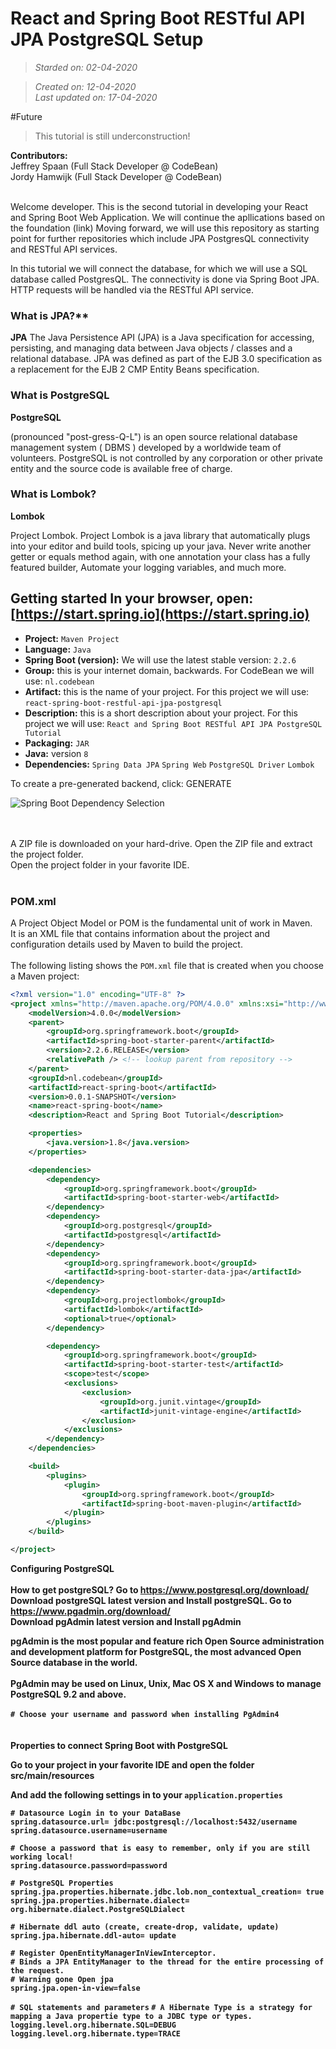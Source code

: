# React and Spring Boot RESTful API JPA PostgreSQL Setup


>_Starded on: 02-04-2020_

<Enter>

>_Created on: 12-04-2020_<br />
>_Last updated on: 17-04-2020_

#Future
>This tutorial is still underconstruction!




**Contributors:**<br />
Jeffrey Spaan (Full Stack Developer @ CodeBean)<br />
Jordy Hamwijk (Full Stack Developer @ CodeBean)<br />
<br />

Welcome developer. This is the second tutorial in developing your React and Spring Boot Web Application.
We will continue the apllications based on the foundation (link)
Moving forward, we will use this repository as starting point for further repositories which include JPA PostgresQL connectivity and RESTful API services.

In this tutorial we will connect the database, for which we will use a SQL database called PostgresQL. The connectivity is done via Spring Boot JPA.
HTTP requests will be handled via the RESTful API service.

### What is JPA?\*\*

**JPA**
The Java Persistence API (JPA) is a Java specification for accessing, persisting, and managing data between Java objects / classes and a relational database. JPA was defined as part of the EJB 3.0 specification as a replacement for the EJB 2 CMP Entity Beans specification.

### What is PostgreSQL

**PostgreSQL**

(pronounced "post-gress-Q-L") is an open source relational database management system ( DBMS ) developed by a worldwide team of volunteers. PostgreSQL is not controlled by any corporation or other private entity and the source code is available free of charge.

### What is Lombok?

**Lombok**

Project Lombok. Project Lombok is a java library that automatically plugs into your editor and build tools, spicing up your java. Never write another getter or equals method again, with one annotation your class has a fully featured builder, Automate your logging variables, and much more.

## Getting started In your browser, open: [https://start.spring.io](https://start.spring.io)

- **Project:** `Maven Project`
- **Language:** `Java`
- **Spring Boot (version):** We will use the latest stable version: `2.2.6`
- **Group:** this is your internet domain, backwards. For CodeBean we will use: `nl.codebean`
- **Artifact:** this is the name of your project. For this project we will use: `react-spring-boot-restful-api-jpa-postgresql`
- **Description:** this is a short description about your project. For this project we will use: `React and Spring Boot RESTful API JPA PostgreSQL Tutorial`
- **Packaging:** `JAR`
- **Java:** version `8`
- **Dependencies:** `Spring Data JPA` `Spring Web` `PostgreSQL Driver` `Lombok`

To create a pre-generated backend, click: GENERATE

![Spring Boot Dependency Selection](https://github.com/codebean-university/react-spring-boot-restful-api-jpa-postgresql/blob/master/images/spring-boot-dependency-selection.png)

<br /><br />
A ZIP file is downloaded on your hard-drive. Open the ZIP file and extract the project folder.<br />
Open the project folder in your favorite IDE.<br />
<br />

### POM.xml

A Project Object Model or POM is the fundamental unit of work in Maven.<br />
It is an XML file that contains information about the project and configuration details used by Maven to build the project.<br />
<br />
The following listing shows the `POM.xml` file that is created when you choose a Maven project:

```xml
<?xml version="1.0" encoding="UTF-8" ?>
<project xmlns="http://maven.apache.org/POM/4.0.0" xmlns:xsi="http://www.w3.org/2001/XMLSchema-instance" xsi:schemaLocation="http://maven.apache.org/POM/4.0.0 https://maven.apache.org/xsd/maven-4.0.0.xsd">
	<modelVersion>4.0.0</modelVersion>
	<parent>
		<groupId>org.springframework.boot</groupId>
		<artifactId>spring-boot-starter-parent</artifactId>
		<version>2.2.6.RELEASE</version>
		<relativePath /> <!-- lookup parent from repository -->
	</parent>
	<groupId>nl.codebean</groupId>
	<artifactId>react-spring-boot</artifactId>
	<version>0.0.1-SNAPSHOT</version>
	<name>react-spring-boot</name>
	<description>React and Spring Boot Tutorial</description>

	<properties>
		<java.version>1.8</java.version>
	</properties>

	<dependencies>
		<dependency>
			<groupId>org.springframework.boot</groupId>
			<artifactId>spring-boot-starter-web</artifactId>
		</dependency>
		<dependency>
			<groupId>org.postgresql</groupId>
			<artifactId>postgresql</artifactId>
		</dependency>
		<dependency>
			<groupId>org.springframework.boot</groupId>
			<artifactId>spring-boot-starter-data-jpa</artifactId>
		</dependency>
		<dependency>
			<groupId>org.projectlombok</groupId>
			<artifactId>lombok</artifactId>
			<optional>true</optional>
		</dependency>

		<dependency>
			<groupId>org.springframework.boot</groupId>
			<artifactId>spring-boot-starter-test</artifactId>
			<scope>test</scope>
			<exclusions>
				<exclusion>
					<groupId>org.junit.vintage</groupId>
					<artifactId>junit-vintage-engine</artifactId>
				</exclusion>
			</exclusions>
		</dependency>
	</dependencies>

	<build>
		<plugins>
			<plugin>
				<groupId>org.springframework.boot</groupId>
				<artifactId>spring-boot-maven-plugin</artifactId>
			</plugin>
		</plugins>
	</build>

</project>
```

<b><Strong>Configuring PostgreSQL</Strong><b>
<br /><br />
How to get postgreSQL?
Go to https://www.postgresql.org/download/
Download postgreSQL latest version and Install postgreSQL.
<enter>
Go to https://www.pgadmin.org/download/<br />
Download pgAdmin latest version and Install pgAdmin
<br />

pgAdmin is the most popular and feature rich Open Source administration and development platform for PostgreSQL, the most advanced Open Source database in the world.
<br /><br />
PgAdmin may be used on Linux, Unix, Mac OS X and Windows to manage PostgreSQL 9.2 and above.
<br /><br />
`# Choose your username and password when installing PgAdmin4`<br />
<br /><br />
<Strong>Properties to connect Spring Boot with PostgreSQL</Strong>

Go to your project in your favorite IDE and open the folder src/main/resources

And add the following settings in to your `application.properties`

`# Datasource Login in to your DataBase`<br />
`spring.datasource.url= jdbc:postgresql://localhost:5432/username`<br />
`spring.datasource.username=username`<br />

`# Choose a password that is easy to remember, only if you are still working local!`<br />
`spring.datasource.password=password`

`# PostgreSQL Properties`<br />
`spring.jpa.properties.hibernate.jdbc.lob.non_contextual_creation= true`<br />
`spring.jpa.properties.hibernate.dialect= org.hibernate.dialect.PostgreSQLDialect`

`# Hibernate ddl auto (create, create-drop, validate, update)`<br />
`spring.jpa.hibernate.ddl-auto= update`

`# Register OpenEntityManagerInViewInterceptor.`<br />
`# Binds a JPA EntityManager to the thread for the entire processing of the request.`<br />
`# Warning gone Open jpa`<br />
`spring.jpa.open-in-view=false`

`# SQL statements and parameters`
`# A Hibernate Type is a strategy for mapping a Java propertie type to a JDBC type or types.`
`logging.level.org.hibernate.SQL=DEBUG`
`logging.level.org.hibernate.type=TRACE`


